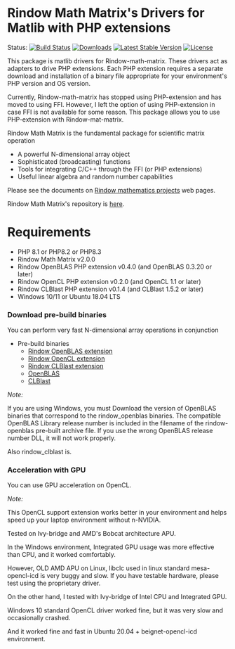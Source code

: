 Rindow Math Matrix's Drivers for Matlib with PHP extensions
===========================================================
Status:
[![Build Status](https://github.com/rindow/rindow-math-matrix-matlibext/workflows/tests/badge.svg)](https://github.com/rindow/rindow-math-matrix-matlibext/actions)
[![Downloads](https://img.shields.io/packagist/dt/rindow/rindow-math-matrix-matlibext)](https://packagist.org/packages/rindow/rindow-math-matrix-matlibext)
[![Latest Stable Version](https://img.shields.io/packagist/v/rindow/rindow-math-matrix-matlibext)](https://packagist.org/packages/rindow/rindow-math-matrix-matlibext)
[![License](https://img.shields.io/packagist/l/rindow/rindow-math-matrix-matlibext)](https://packagist.org/packages/rindow/rindow-math-matrix-matlibext)

This package is matlib drivers for Rindow-math-matrix. These drivers act as adapters to drive PHP extensions. Each PHP extension requires a separate download and installation of a binary file appropriate for your environment's PHP version and OS version.

Currently, Rindow-math-matrix has stopped using PHP-extension and has moved to using FFI.
However, I left the option of using PHP-extension in case FFI is not available for some reason. This package allows you to use PHP-extension with Rindow-mat-matrix.

Rindow Math Matrix is the fundamental package for scientific matrix operation

- A powerful N-dimensional array object
- Sophisticated (broadcasting) functions
- Tools for integrating C/C++ through the FFI (or PHP extensions)
- Useful linear algebra and random number capabilities

Please see the documents on [Rindow mathematics projects](https://rindow.github.io/mathematics/) web pages.

Rindow Math Matrix's repository is [here](https://github.com/rindow/rindow-math-matrix/).

Requirements
============

- PHP 8.1 or PHP8.2 or PHP8.3
- Rindow Math Matrix v2.0.0
- Rindow OpenBLAS PHP extension v0.4.0 (and OpenBLAS 0.3.20 or later)
- Rindow OpenCL PHP extension v0.2.0 (and OpenCL 1.1 or later)
- Rindow CLBlast PHP extension v0.1.4 (and CLBlast 1.5.2 or later)
- Windows 10/11 or Ubuntu 18.04 LTS

### Download pre-build binaries

You can perform very fast N-dimensional array operations in conjunction

- Pre-build binaries
  - [Rindow OpenBLAS extension](https://github.com/rindow/rindow-openblas/releases)
  - [Rindow OpenCL extension](https://github.com/rindow/rindow-opencl/releases)
  - [Rindow CLBlast extension](https://github.com/rindow/rindow-clblast/releases)
  - [OpenBLAS](https://github.com/xianyi/OpenBLAS/releases)
  - [CLBlast](https://github.com/CNugteren/CLBlast/releases)

*Note:*

If you are using Windows, you must Download the version of OpenBLAS binaries that correspond to the rindow_openblas binaries. The compatible OpenBLAS Library release number is included in the filename of the rindow-openblas pre-built archive file. If you use the wrong OpenBLAS release number DLL, it will not work properly.

Also rindow_clblast is.


### Acceleration with GPU

You can use GPU acceleration on OpenCL.

*Note:*

This OpenCL support extension works better in your environment and helps speed up your laptop environment without n-NVIDIA.

Tested on Ivy-bridge and AMD's Bobcat architecture APU.

In the Windows environment, Integrated GPU usage was more effective than CPU, and it worked comfortably.

However, OLD AMD APU on Linux, libclc used in linux standard mesa-opencl-icd is very buggy and slow.
If you have testable hardware, please test using the proprietary driver.

On the other hand, I tested with Ivy-bridge of Intel CPU and Integrated GPU.

Windows 10 standard OpenCL driver worked fine, but it was very slow and occasionally crashed.

And it worked fine and fast in Ubuntu 20.04 + beignet-opencl-icd environment.
